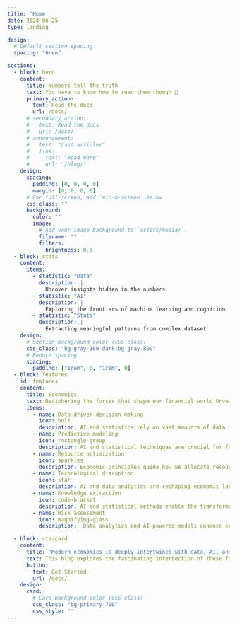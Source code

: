 ```yaml
---
title: 'Home'
date: 2024-06-25
type: landing

design:
  # Default section spacing
  spacing: "6rem"

sections:
  - block: hero
    content:
      title: Numbers tell the truth
      text: You have to know how to read them though 🧐
      primary_action:
        text: Read the docs
        url: /docs/
      # secondary_action:
      #   text: Read the docs
      #   url: /docs/
      # announcement:
      #   text: "Last articles"
      #   link:
      #     text: "Read more"
      #     url: "/blog/"
    design:
      spacing:
        padding: [0, 0, 0, 0]
        margin: [0, 0, 0, 0]
      # For full-screen, add `min-h-screen` below
      css_class: ""
      background:
        color: ""
        image:
          # Add your image background to `assets/media/`.
          filename: ""
          filters:
            brightness: 0.5
  - block: stats
    content:
      items:
        - statistic: "Data"
          description: |
            Uncover insights hidden in the numbers
        - statistic: "AI"
          description: |
            Exploring the frontiers of machine learning and cognition
        - statistic: "Stats"
          description: |
            Extracting meaningful patterns from complex dataset
    design:
      # Section background color (CSS class)
      css_class: "bg-gray-100 dark:bg-gray-800"
      # Reduce spacing
      spacing:
        padding: ["1rem", 0, "1rem", 0]
  - block: features
    id: features
    content:
      title: Economics
      text: Deciphering the forces that shape our financial world.Unveiling the intricate dance of supply, demand, and human behavior.
      items:
        - name: Data-driven decision making
          icon: bolt
          description: AI and statistics rely on vast amounts of data to inform economic policies and predictions.
        - name: Predictive modeling
          icon: rectangle-group
          description: AI and statistical techniques are crucial for forecasting economic trends and market behaviors.
        - name: Resource optimization
          icon: sparkles
          description: Economic principles guide how we allocate resources in data management and AI development.
        - name: Technological disruption
          icon: star
          description: AI and data analytics are reshaping economic landscapes, creating new markets and transforming existing ones.
        - name: Knowledge extraction
          icon: code-bracket
          description: AI and statistical methods enable the transformation of raw data into actionable economic insights and knowledge.
        - name: Risk assessment
          icon: magnifying-glass
          description:  Data analytics and AI-powered models enhance economic risk evaluation and management across various sectors and markets.

  - block: cta-card
    content:
      title: "Modern economics is deeply intertwined with data, AI, and statistics, forming the backbone of evidence-based policy and decision-making."
      text: This blog explores the fascinating intersection of these fields, uncovering how they collectively shape our understanding of markets, technology, and society.
      button:
        text: Get Started
        url: /docs/
    design:
      card:
        # Card background color (CSS class)
        css_class: "bg-primary-700"
        css_style: ""
---
```

